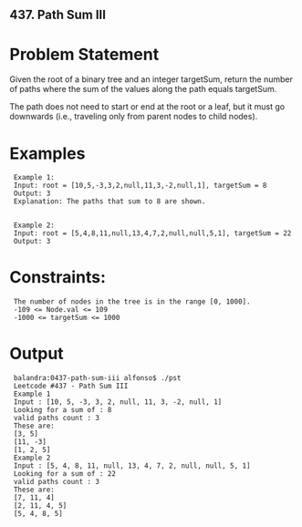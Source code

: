 ## 437. Path Sum III

# Problem Statement
Given the root of a binary tree and an integer targetSum, return the number of paths where the sum of the values along the path equals targetSum.

The path does not need to start or end at the root or a leaf, but it must go downwards (i.e., traveling only from parent nodes to child nodes).


# Examples


     Example 1:
     Input: root = [10,5,-3,3,2,null,11,3,-2,null,1], targetSum = 8
     Output: 3
     Explanation: The paths that sum to 8 are shown.
     
     
     Example 2:
     Input: root = [5,4,8,11,null,13,4,7,2,null,null,5,1], targetSum = 22
     Output: 3
 

# Constraints:

     The number of nodes in the tree is in the range [0, 1000].
     -109 <= Node.val <= 109
     -1000 <= targetSum <= 1000

# Output

     balandra:0437-path-sum-iii alfonso$ ./pst 
     Leetcode #437 - Path Sum III
     Example 1
     Input : [10, 5, -3, 3, 2, null, 11, 3, -2, null, 1]
     Looking for a sum of : 8
     valid paths count : 3
     These are: 
     [3, 5]
     [11, -3]
     [1, 2, 5]
     Example 2
     Input : [5, 4, 8, 11, null, 13, 4, 7, 2, null, null, 5, 1]
     Looking for a sum of : 22
     valid paths count : 3
     These are: 
     [7, 11, 4]
     [2, 11, 4, 5]
     [5, 4, 8, 5]
